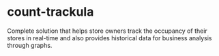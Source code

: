 # count-trackula
Complete solution that helps store owners track the occupancy of their stores in real-time and also provides historical data for business analysis through graphs.
